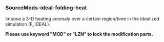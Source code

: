 ### SourceMods-ideal-folding-heat
Impose a 3-D heating anomaly over a certain region/time in the idealized simulation (F_IDEAL).

**Please use keyword "MOD" or "LZN" to lock the modification parts.**
 
